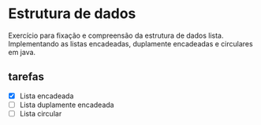 # Estrutura de dados

Exercício para fixação e compreensão da estrutura de dados lista. Implementando as listas encadeadas, duplamente encadeadas e circulares em java.

## tarefas

- [x] Lista encadeada
- [ ] Lista duplamente encadeada
- [ ] Lista circular
